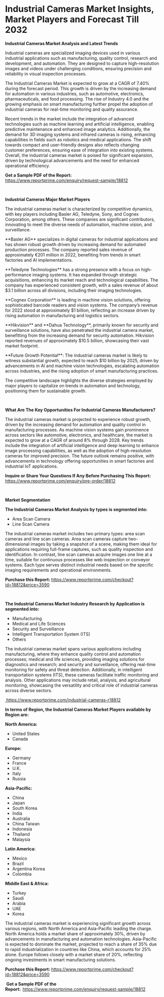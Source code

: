 <p><h1>Industrial Cameras Market Insights, Market Players and Forecast Till 2032</h1></p><p><strong>Industrial Cameras Market Analysis and Latest Trends</strong></p>
<p><p>Industrial cameras are specialized imaging devices used in various industrial applications such as manufacturing, quality control, research and development, and automation. They are designed to capture high-resolution images and videos under challenging conditions, ensuring precision and reliability in visual inspection processes.</p><p>The Industrial Cameras Market is expected to grow at a CAGR of 7.40% during the forecast period. This growth is driven by the increasing demand for automation in various industries, such as automotive, electronics, pharmaceuticals, and food processing. The rise of Industry 4.0 and the growing emphasis on smart manufacturing further propel the adoption of industrial cameras for real-time monitoring and quality assurance.</p><p>Recent trends in the market include the integration of advanced technologies such as machine learning and artificial intelligence, enabling predictive maintenance and enhanced image analytics. Additionally, the demand for 3D imaging systems and infrared cameras is rising, enhancing capabilities in fields such as robotics and medical applications. The shift towards compact and user-friendly designs also reflects changing customer preferences, ensuring ease of integration into existing systems. Overall, the industrial cameras market is poised for significant expansion, driven by technological advancements and the need for enhanced operational efficiency.</p></p>
<p><strong>Get a Sample PDF of the Report:&nbsp;</strong> <a href="https://www.reportprime.com/enquiry/request-sample/18812?utm_campaign=4555&utm_medium=2&utm_source=Github&utm_content=ia&utm_term=19052025&utm_id=industrial-cameras">https://www.reportprime.com/enquiry/request-sample/18812</a></p>
<p>&nbsp;</p>
<p><strong>Industrial Cameras Major Market Players</strong></p>
<p><p>The industrial cameras market is characterized by competitive dynamics, with key players including Basler AG, Teledyne, Sony, and Cognex Corporation, among others. These companies are significant contributors, innovating to meet the diverse needs of automation, machine vision, and surveillance.</p><p>**Basler AG** specializes in digital cameras for industrial applications and has shown robust growth driven by increasing demand for automated production processes. The company reported sales revenue of approximately €201 million in 2022, benefiting from trends in smart factories and AI implementations.</p><p>**Teledyne Technologies** has a strong presence with a focus on high-performance imaging systems. It has expanded through strategic acquisitions, enhancing its market reach and technological capabilities. The company has experienced consistent growth, with a sales revenue of about $3.1 billion across all divisions, including their imaging technologies.</p><p>**Cognex Corporation** is leading in machine vision solutions, offering sophisticated barcode readers and vision systems. The company’s revenue for 2022 stood at approximately $1 billion, reflecting an increase driven by rising automation in manufacturing and logistics sectors.</p><p>**Hikvision** and **Dahua Technology**, primarily known for security and surveillance solutions, have also penetrated the industrial camera market, benefitting from the increasing demand for security automation. Hikvision reported revenues of approximately $10.5 billion, showcasing their vast market footprint.</p><p>**Future Growth Potential**: The industrial cameras market is likely to witness substantial growth, expected to reach $10 billion by 2025, driven by advancements in AI and machine vision technologies, escalating automation across industries, and the rising adoption of smart manufacturing practices.</p><p>The competitive landscape highlights the diverse strategies employed by major players to capitalize on trends in automation and technology, positioning them for sustainable growth.</p></p>
<p>&nbsp;</p>
<p><strong>What Are The Key Opportunities For Industrial Cameras Manufacturers?</strong></p>
<p><p>The industrial cameras market is projected to experience robust growth, driven by the increasing demand for automation and quality control in manufacturing processes. As machine vision systems gain prominence across sectors like automotive, electronics, and healthcare, the market is expected to grow at a CAGR of around 8% through 2028. Key trends include the integration of artificial intelligence and deep learning to enhance image processing capabilities, as well as the adoption of high-resolution cameras for improved precision. The future outlook remains positive, with advancements in technology offering opportunities in smart factories and industrial IoT applications.</p></p>
<p><strong>Inquire or Share Your Questions If Any Before Purchasing This Report:</strong> <a href="https://www.reportprime.com/enquiry/pre-order/18812?utm_campaign=4555&utm_medium=2&utm_source=Github&utm_content=ia&utm_term=19052025&utm_id=industrial-cameras">https://www.reportprime.com/enquiry/pre-order/18812</a></p>
<p>&nbsp;</p>
<p><strong>Market Segmentation</strong></p>
<p><strong>The Industrial Cameras Market Analysis by types is segmented into:</strong></p>
<p><ul><li>Area Scan Camera</li><li>Line Scan Camera</li></ul></p>
<p><p>The industrial cameras market includes two primary types: area scan cameras and line scan cameras. Area scan cameras capture two-dimensional images by taking a snapshot of a scene, making them ideal for applications requiring full-frame captures, such as quality inspection and identification. In contrast, line scan cameras acquire images one line at a time, suitable for continuous processes like web inspection or conveyor systems. Each type serves distinct industrial needs based on the specific imaging requirements and operational environments.</p></p>
<p><strong>Purchase this Report:&nbsp;</strong><a href="https://www.reportprime.com/checkout?id=18812&price=3590&utm_campaign=4555&utm_medium=2&utm_source=Github&utm_content=ia&utm_term=19052025&utm_id=industrial-cameras">https://www.reportprime.com/checkout?id=18812&price=3590</a></p>
<p>&nbsp;</p>
<p><strong>The Industrial Cameras Market Industry Research by Application is segmented into:</strong></p>
<p><ul><li>Manufacturing</li><li>Medical and Life Sciences</li><li>Security and Surveillance</li><li>Intelligent Transportation System (ITS)</li><li>Others</li></ul></p>
<p><p>The industrial cameras market spans various applications including manufacturing, where they enhance quality control and automation processes; medical and life sciences, providing imaging solutions for diagnostics and research; and security and surveillance, offering real-time monitoring for safety and threat detection. Additionally, in intelligent transportation systems (ITS), these cameras facilitate traffic monitoring and analysis. Other applications may include retail, analysis, and agricultural monitoring, showcasing the versatility and critical role of industrial cameras across diverse sectors.</p></p>
<p><a href="https://www.reportprime.com/industrial-cameras-r18812?utm_campaign=4555&utm_medium=2&utm_source=Github&utm_content=ia&utm_term=19052025&utm_id=industrial-cameras">&nbsp;https://www.reportprime.com/industrial-cameras-r18812</a></p>
<p><strong>In terms of Region, the Industrial Cameras Market Players available by Region are:</strong></p>
<p>
    <p> <strong> North America: </strong>
        <ul>
            <li>United States</li>
            <li>Canada</li>
        </ul>
        </p> 
    <p> <strong> Europe: </strong>
        <ul>
            <li>Germany</li>
            <li>France</li>
            <li>U.K.</li>
            <li>Italy</li>
            <li>Russia</li>
        </ul>
        </p> 
    <p> <strong> Asia-Pacific: </strong>
        <ul>
            <li>China</li>
            <li>Japan</li>
            <li>South Korea</li>
            <li>India</li>
            <li>Australia</li>
            <li>China Taiwan</li>
            <li>Indonesia</li>
            <li>Thailand</li>
            <li>Malaysia</li>
        </ul>
        </p> 
    <p> <strong> Latin America: </strong>
        <ul>
            <li>Mexico</li>
            <li>Brazil</li>
            <li>Argentina Korea</li>
            <li>Colombia</li>
        </ul>
        </p> 
    <p> <strong> Middle East & Africa: </strong>
        <ul>
            <li>Turkey</li>
            <li>Saudi</li>
            <li>Arabia</li>
            <li>UAE</li>
            <li>Korea</li>
        </ul>
    </p>
    </p>
<p><p>The industrial cameras market is experiencing significant growth across various regions, with North America and Asia-Pacific leading the charge. North America holds a market share of approximately 30%, driven by advancements in manufacturing and automation technologies. Asia-Pacific is expected to dominate the market, projected to reach a share of 35% due to rapid industrialization in countries like China, which accounts for 25% alone. Europe follows closely with a market share of 20%, reflecting ongoing investments in smart manufacturing solutions.</p></p>
<p><strong>Purchase this Report: </strong><a href="https://www.reportprime.com/checkout?id=18812&price=3590&utm_campaign=4555&utm_medium=2&utm_source=Github&utm_content=ia&utm_term=19052025&utm_id=industrial-cameras">https://www.reportprime.com/checkout?id=18812&price=3590</a></p>
<p>&nbsp;<strong>Get a Sample PDF of the Report:&nbsp;&nbsp;</strong><a href="https://www.reportprime.com/enquiry/request-sample/18812?utm_campaign=4555&utm_medium=2&utm_source=Github&utm_content=ia&utm_term=19052025&utm_id=industrial-cameras">https://www.reportprime.com/enquiry/request-sample/18812</a></p>
<p><strong></strong></p>
<p><p></p><p></p><p></p></p>